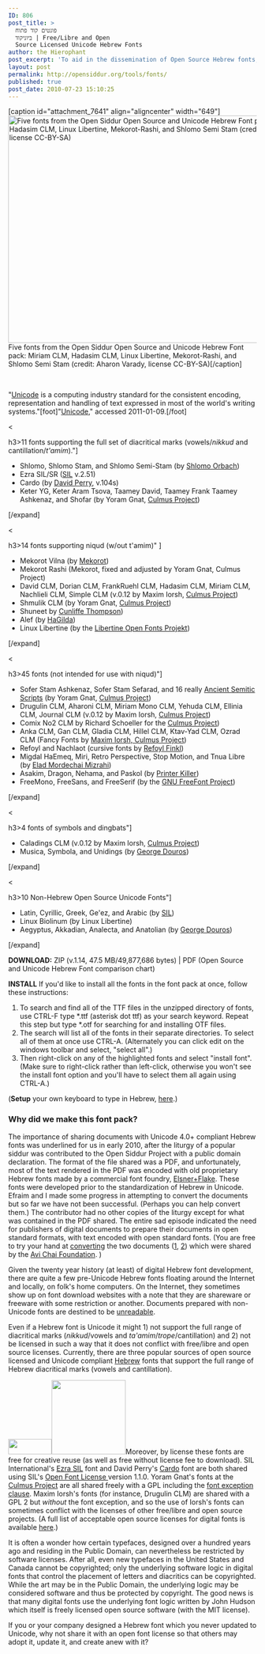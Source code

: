 ```yaml
---
ID: 806
post_title: >
  פונטים קוד פתוח
  ביוניקוד | Free/Libre and Open
  Source Licensed Unicode Hebrew Fonts
author: the Hierophant
post_excerpt: 'To aid in the dissemination of Open Source Hebrew fonts, the Open Siddur Project now offers, <em>gratis</em>, a FONT PACK. Over sixty open source licensed, Unicode Hebrew fonts, ready to install. Enjoy them. Share them. Learn from them. Modify them.'
layout: post
permalink: http://opensiddur.org/tools/fonts/
published: true
post_date: 2010-07-23 15:10:25
---
```

[caption id="attachment_7641" align="aligncenter" width="649"]<a href="http://opensiddur.org/wp-content/uploads/2010/07/project-hasidur-hapatauḥ.png"><img src="http://opensiddur.org/wp-content/uploads/2010/07/project-hasidur-hapatauḥ.png" alt="Five fonts from the Open Siddur Open Source and Unicode Hebrew Font pack: Miriam CLM, Hadasim CLM, Linux Libertine, Mekorot-Rashi, and Shlomo Semi Stam (credit: Aharon Varady, license CC-BY-SA)" width="649" height="460" class="size-full wp-image-7641" /></a> Five fonts from the Open Siddur Open Source and Unicode Hebrew Font pack: Miriam CLM, Hadasim CLM, Linux Libertine, Mekorot-Rashi, and Shlomo Semi Stam (credit: Aharon Varady, license CC-BY-SA)[/caption]

&nbsp;

"<a href="http://en.wikipedia.org/wiki/Unicode">Unicode</a> is a computing industry standard for the consistent encoding, representation and handling of text expressed in most of the world's writing systems."[foot]"<a href="http://en.wikipedia.org/wiki/Unicode">Unicode</a>," accessed 2011-01-09.[/foot]

&lt;

h3>11 fonts supporting the full set of diacritical marks (vowels/<em>nikkud</em> and cantillation/<em>t'amim</em>)."]

<ul>
    <li>Shlomo, Shlomo Stam, and Shlomo Semi-Stam (by <a href="https://sites.google.com/site/orlaeinayim/download" rel="nofollow">Shlomo Orbach</a>)</li>
    <li>Ezra SIL/SR (<a href="http://scripts.sil.org/cms/scripts/page.php?site_id=nrsi&amp;id=EzraSIL_Home" rel="nofollow">SIL</a> v.2.51)</li>
    <li>Cardo (by <a href="http://scholarsfonts.net/cardofnt.html" rel="nofollow">David Perry</a>, v.104s)</li>
    <li>Keter YG, Keter Aram Tsova, Taamey David, Taamey Frank Taamey Ashkenaz, and Shofar (by Yoram Gnat, <a href="http://culmus.sourceforge.net/">Culmus Project</a>)</li>
</ul>

[/expand]

&lt;

h3>14 fonts supporting niqud (w/out t'amim)" ]

<ul>
    <li>Mekorot Vilna (by <a href="http://mekorot.sourceforge.net/">Mekorot</a>)</li>
        <li>Mekorot Rashi (Mekorot, fixed and adjusted by Yoram Gnat, Culmus Project)</li>
    <li>David CLM, Dorian CLM, FrankRuehl CLM, Hadasim CLM, Miriam CLM, Nachlieli CLM, Simple CLM (v.0.12 by Maxim Iorsh, <a href="http://culmus.sourceforge.net/">Culmus Project</a>)</li>
    <li>Shmulik CLM (by Yoram Gnat, <a href="http://culmus.sourceforge.net/">Culmus Project</a>)</li>
    <li>Shuneet by <a href="http://www.cunliffethompson.com/font/">Cunliffe Thompson</a>)</li>
    <li>Alef (by <a href="http://alef.hagilda.com">HaGilda</a>)</li>
    <li>Linux Libertine (by the <a href="http://linuxlibertine.org">Libertine Open Fonts Projekt</a>)</li>
</ul>

[/expand]

&lt;

h3>45 fonts (not intended for use with niqud)"]

<ul>
    <li>Sofer Stam Ashkenaz, Sofer Stam Sefarad, and 16 really <a href="http://culmus.sourceforge.net/ancient/index.html" rel="nofollow">Ancient Semitic Scripts</a> (by Yoram Gnat, <a href="http://culmus.sourceforge.net/">Culmus Project</a>)</li>
    <li>Drugulin CLM, Aharoni CLM, Miriam Mono CLM, Yehuda CLM, Ellinia CLM, Journal CLM (v.0.12 by Maxim Iorsh, <a href="http://culmus.sourceforge.net/">Culmus Project</a>)</li>
    <li>Comix No2 CLM by Richard Schoeller for the <a href="http://culmus.sourceforge.net/">Culmus Project</a>)</li>
    <li>Anka CLM, Gan CLM, Gladia CLM, Hillel CLM, Ktav-Yad CLM, Ozrad CLM (Fancy Fonts by <a href="http://culmus.sourceforge.net/fancy/index.html">Maxim Iorsh, Culmus Project</a>)</li>
    <li>Refoyl and Nachlaot (cursive fonts by <a href="http://www.cs.uky.edu/~raphael/yiddish.html">Refoyl Finkl</a>)</li>
    <li>Migdal HaEmeq, Miri, Retro Perspective, Stop Motion, and Tnua Libre (by <a href="http://openfontlibrary.org/member/eladmordechai">Elad Mordechai Mizrahi</a>)</li>
    <li>Asakim, Dragon, Nehama, and Paskol (by <a href="http://openfontlibrary.org/member/printerkiller">Printer Killer</a>)</li>
    <li>FreeMono, FreeSans, and FreeSerif (by the <a href="http://www.gnu.org/software/freefont/">GNU FreeFont Project</a>)</li>
</ul>

[/expand]

&lt;

h3>4 fonts of symbols and dingbats"]

<ul>
    <li>Caladings CLM (v.0.12 by Maxim Iorsh, <a href="http://culmus.sourceforge.net/">Culmus Project</a>)</li>
        <li>Musica, Symbola, and Unidings (by <a href="http://users.teilar.gr/~g1951d/">George Douros</a>)</li>

</ul>

[/expand]

&lt;

h3>10 Non-Hebrew Open Source Unicode Fonts"]

<ul>
    <li>Latin, Cyrillic, Greek, Ge'ez, and Arabic (by <a href="http://scripts.sil.org/cms/scripts/page.php?&amp;cat_id=FontDownloads">SIL</a>)</li>
        <li>Linux Biolinum (by Linux Libertine)</li>
    <li>Aegyptus, Akkadian, Analecta, and Anatolian (by <a href="http://users.teilar.gr/~g1951d/">George Douros</a>)</li>
</ul>

[/expand]

<strong>DOWNLOAD:</strong> ZIP (v.1.14, 47.5 MB/49,877,686 bytes) | PDF (Open Source and Unicode Hebrew Font comparison chart)

<strong>INSTALL</strong>
If you'd like to install all the fonts in the font pack at once, follow these instructions:

<ol>
    <li>To search and find all of the TTF files in the unzipped directory of fonts, use CTRL-F
type *.ttf (asterisk dot ttf) as your search keyword. Repeat this step but type *.otf for searching for and installing OTF files.</li>
    <li>The search will list all of the fonts in their separate directories.
To select all of them at once use CTRL-A. (Alternately you can click edit on the windows toolbar and select, "select all".)</li>
    <li>Then right-click on any of the highlighted fonts and select "install font". (Make sure to right-click rather than left-click, otherwise you won't see the install font option and you'll have to select them all again using CTRL-A.)</li>
</ol>

(<strong>Setup</strong> your own keyboard to type in Hebrew, <a href="http://opensiddur.org/2012/07/how-to-type-in-hebrew-without-buying-a-new-keyboard/">here</a>.)

<h3>Why did we make this font pack?</h3>

The importance of sharing documents with Unicode 4.0+ compliant Hebrew fonts was underlined for us in early 2010, after the liturgy of a popular siddur was contributed to the Open Siddur Project with a public domain declaration. The format of the file shared was a PDF, and unfortunately, most of the text rendered in the PDF was encoded with old proprietary Hebrew fonts made by a commercial font foundry, <a href="http://en.wikipedia.org/wiki/Elsner%2BFlake">Elsner+Flake</a>. These fonts were developed prior to the standardization of Hebrew in Unicode. Efraim and I made some progress in attempting to convert the documents but so far we have not been successful. (Perhaps you can help convert them.) The contributor had no other copies of the liturgy except for what was contained in the PDF shared. The entire sad episode indicated the need for publishers of digital documents to prepare their documents in open standard formats, with text encoded with open standard fonts. (You are free to try your hand at <a href="http://opensiddur.org/wp-content/uploads/2010/07/Siddur-Avi-Chai-unicode-conversion-project.zip">converting</a> the two documents (<a class="pdf" href="http://opensiddur.org/wp-content/uploads/2010/07/AviChai-Tefillot-Hahaim.pdf">1</a>, <a class="pdf" href="http://opensiddur.org/wp-content/uploads/2010/07/AviChai-Shabat.pdf">2</a>) which were shared by the <a href="http://www.avichai.org.il/">Avi Chai Foundation</a>. )

Given the twenty year history (at least) of digital Hebrew font development, there are quite a few pre-Unicode Hebrew fonts floating around the Internet and locally, on folk's home computers. On the Internet, they sometimes show up on font download websites with a note that they are shareware or freeware with some restriction or another. Documents prepared with non-Unicode fonts are destined to be <a href="http://en.wikipedia.org/wiki/Mojibake">unreadable</a>.

Even if a Hebrew font is Unicode it might 1) not support the full range of diacritical marks (<em>nikkud</em>/vowels and <em>ta'amim</em>/<em>trope</em>/cantillation) and 2) not be licensed in such a way that it does not conflict with free/libre and open source licenses. Currently, there are three popular sources of open source licensed and Unicode compliant <a href="http://typophile.com/wiki/Hebrew" rel="nofollow">Hebrew</a> fonts that support the full range of Hebrew diacritical marks (vowels and cantillation).

<a href="http://scripts.sil.org/cms/scripts/page.php?site_id=nrsi&amp;id=ofl"><img class="alignright size-full wp-image-4131" title="SIL Open Font License logo" alt="" src="http://opensiddur.org/wp-content/uploads/2010/07/OFL_logo_rect_color_01.png" width="88" height="31" /></a><a href="http://en.wikipedia.org/wiki/GNU_GPL_font_exception"><img class="alignright" alt="" src="http://opensiddur.org/wp-content/images/GPL+FE.svg.png" width="150" height="150" /></a>Moreover, by license these fonts are free for creative reuse (as well as free without license fee to download). SIL International's <a href="http://scripts.sil.org/cms/scripts/page.php?site_id=nrsi&amp;id=EzraSIL_Home" rel="nofollow">Ezra SIL</a> font and David Perry's <a href="http://scholarsfonts.net/cardofnt.html" rel="nofollow">Cardo</a> font are both shared using SIL's <a href="http://scripts.sil.org/cms/scripts/page.php?site_id=nrsi&amp;id=OFL&amp;_sc=1">Open Font License </a>version 1.1.0. Yoram Gnat's fonts at the <a href="http://culmus.sourceforge.net/">Culmus Project</a> are all shared freely with a GPL including the <a href="http://en.wikipedia.org/wiki/GNU_GPL_font_exception">font exception clause</a>. Maxim Iorsh's fonts (for instance, Drugulin CLM) are shared with a GPL 2 but <em>without</em> the font exception, and so the use of Iorsh's fonts can sometimes conflict with the licenses of other free/libre and open source projects. (A full list of acceptable open source licenses for digital fonts is available <a href="http://fedoraproject.org/wiki/Legal_considerations_for_fonts">here</a>.)

It is often a wonder how certain typefaces, designed over a hundred years ago and residing in the Public Domain, can nevertheless be restricted by software licenses. After all, even new typefaces in the United States and Canada cannot be copyrighted; only the underlying software logic in digital fonts that control the placement of letters and diacritics can be copyrighted. While the art may be in the Public Domain, the underlying logic may be considered software and thus be protected by copyright. The good news is that many digital fonts use the underlying font logic written by John Hudson which itself is freely licensed open source software (with the MIT license).

If you or your company designed a Hebrew font which you never updated to Unicode, why not share it with an open font license so that others may adopt it, update it, and create anew with it?

<p style="text-align: center;"></p>